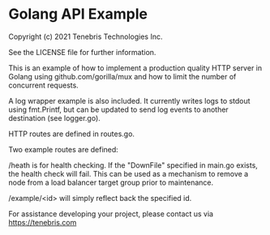 # Golang API Example

Copyright (c) 2021 Tenebris Technologies Inc.

See the LICENSE file for further information.

This is an example of how to implement a production quality HTTP server in Golang using github.com/gorilla/mux and how
to limit the number of concurrent requests.

A log wrapper example is also included. It currently writes logs to stdout using fmt.Printf, but can be updated to send
log events to another destination (see logger.go).

HTTP routes are defined in routes.go.

Two example routes are defined:

/heath is for health checking. If the "DownFile" specified in main.go exists, the health check will fail. This can be
used as a mechanism to remove a node from a load balancer target group prior to maintenance.

/example/\<id\> will simply reflect back the specified id.

For assistance developing your project, please contact us via
https://tenebris.com

